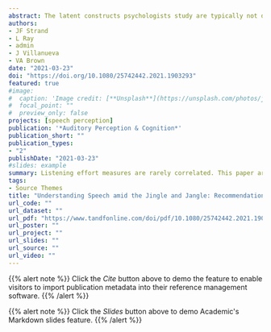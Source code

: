 ```yaml
---
abstract: The latent constructs psychologists study are typically not directly accessible, so researchers must design measurement instruments that are intended to provide insights about those constructs. Construct validation—assessing whether instruments measure what they intend to—is therefore critical for ensuring that the conclusions we draw actually reflect the intended phenomena. Insufficient construct validation can lead to the jingle fallacy—falsely assuming two instruments measure the same construct because the instruments share a name—and the jangle fallacy—falsely assuming two instruments measure different constructs because the instruments have different names. In this paper, we examine construct validation practices in research on listening effort and identify patterns that strongly suggest the presence of jingle and jangle in the literature. We argue that the lack of construct validation for listening effort measures has led to inconsistent findings and hindered our understanding of the construct. We also provide specific recommendations for improving construct validation of listening effort instruments, drawing on the framework laid out in a recent paper on improving measurement practices. Although this paper addresses listening effort, the issues raised and recommendations presented are widely applicable to tasks used in research on auditory perception and cognitive psychology.
authors:
- JF Strand
- L Ray
- admin
- J Villanueva
- VA Brown
date: "2021-03-23"
doi: "https://doi.org/10.1080/25742442.2021.1903293"
featured: true
#image:
#  caption: 'Image credit: [**Unsplash**](https://unsplash.com/photos/jdD8gXaTZsc)'
#  focal_point: ""
#  preview_only: false
projects: [speech perception]
publication: '*Auditory Perception & Cognition*'
publication_short: ""
publication_types:
- "2"
publishDate: "2021-03-23"
#slides: example
summary: Listening effort measures are rarely correlated. This paper argues for a need to think about measurement, especially in the context of listening effort.
tags:
- Source Themes
title: "Understanding Speech amid the Jingle and Jangle: Recommendations for Improving Measurement Practices in Listening Effort Research"
url_code: ""
url_dataset: ""
url_pdf: "https://www.tandfonline.com/doi/pdf/10.1080/25742442.2021.1903293"
url_poster: ""
url_project: ""
url_slides: ""
url_source: ""
url_video: ""
---
```


{{% alert note %}}
Click the *Cite* button above to demo the feature to enable visitors to import publication metadata into their reference management software.
{{% /alert %}}

{{% alert note %}}
Click the *Slides* button above to demo Academic's Markdown slides feature.
{{% /alert %}}

